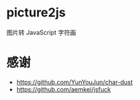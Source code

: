 # picture2js

图片转 JavaScript 字符画

# 感谢

-   https://github.com/YunYouJun/char-dust
-   https://github.com/aemkei/jsfuck
